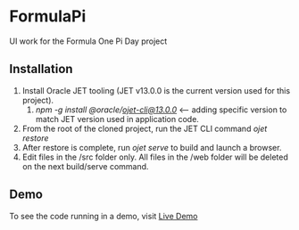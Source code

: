 # FormulaPi
UI work for the Formula One Pi Day project

## Installation

1. Install Oracle JET tooling (JET v13.0.0 is the current version used for this project). 
   1. *npm -g install @oracle/ojet-cli@13.0.0*  <-- adding specific version to match JET version used in application code.
2. From the root of the cloned project, run the JET CLI command *ojet restore*
3. After restore is complete, run *ojet serve* to build and launch a browser.
4. Edit files in the /src folder only.  All files in the /web folder will be deleted on the next build/serve command.


## Demo
To see the code running in a demo, visit [Live Demo](https://peppertech.github.io/FormulaPi)
